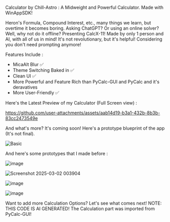 Calculator by Chill-Astro : A Midweight and Powerful Calculator. Made with WinAppSDK!

Heron's Formula, Compound Interest, etc., many things we learn, but overtime it becomes boring.
Asking ChatGPT? Or using an online solver? Well, why not do it offline?
Presenting CalcX-11! Made by only 1 person and AI, with all of us in mind! 
It's not revolutionary, but it's helpful! Considering you don't need prompting anymore! 

Features Include :

- MicaAlt Blur ✅
- Theme Switching Baked in ✅
- Clean UI ✅
- More Powerful and Feature Rich than PyCalc-GUI and PyCalc and it's deravatives
- More User-Friendly ✅

Here's the Latest Preview of my Calculator (Full Screen view) : 

https://github.com/user-attachments/assets/aab14d19-b3a1-432b-8b3b-83cc2473549e

And what's more? It's coming soon! Here's a prototype blueprint of the app (It's not final).

![Basic](https://github.com/user-attachments/assets/8f6823b5-b389-47e4-8e7d-43055a8bec0d)

And here's some prototypes that I made before :

![image](https://github.com/user-attachments/assets/91a0c1e1-e9b4-45e7-98ef-03d52944d341)

![Screenshot 2025-03-02 003904](https://github.com/user-attachments/assets/5e3659d1-a56f-4867-a6bc-52c9b7c46016)

![image](https://github.com/user-attachments/assets/709ba274-7e21-4b31-a25c-8bb3cf4cc379)

![image](https://github.com/user-attachments/assets/84fb8071-9354-460e-a884-0178343c45a2)

Want to add more Calculation Options? Let's see what comes next!
NOTE: THIS CODE IS AI GENERATED! The Calculation part was imported from PyCalc-GUI!
